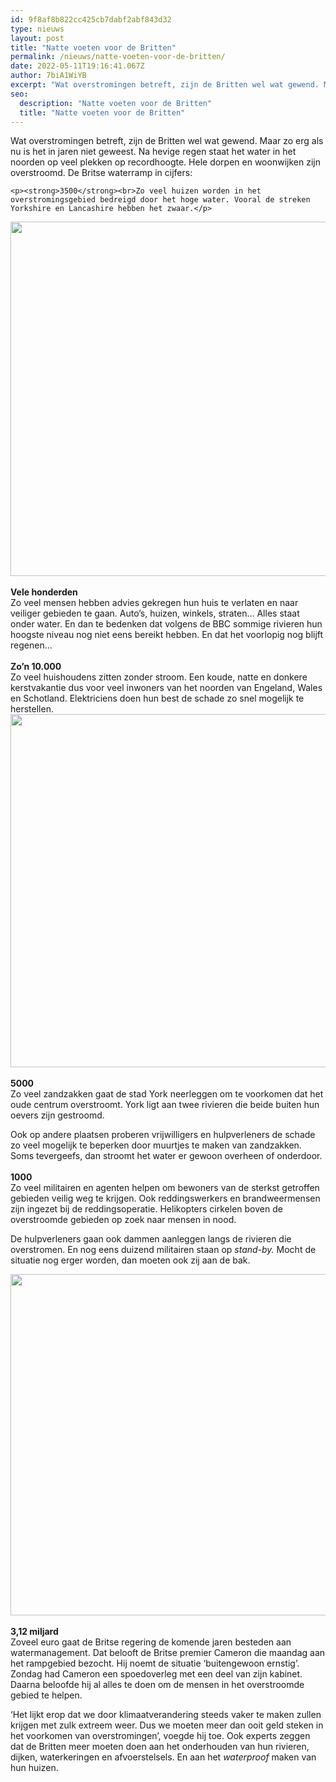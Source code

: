 ```yaml
---
id: 9f8af8b822cc425cb7dabf2abf843d32
type: nieuws
layout: post
title: "Natte voeten voor de Britten"
permalink: /nieuws/natte-voeten-voor-de-britten/
date: 2022-05-11T19:16:41.067Z
author: 7biA1WiYB
excerpt: "Wat overstromingen betreft, zijn de Britten wel wat gewend. Maar zo erg als nu is het in jaren niet geweest. Na hevige regen staat het water in het noorden op veel plekken op recordhoogte. Hele dorpen en woonwijken zijn overstroomd. De Britse waterramp in cijfers:  "
seo:
  description: "Natte voeten voor de Britten"
  title: "Natte voeten voor de Britten"
---
```

Wat overstromingen betreft, zijn de Britten wel wat gewend. Maar zo erg als nu is het in jaren niet geweest. Na hevige regen staat het water in het noorden op veel plekken op recordhoogte. Hele dorpen en woonwijken zijn overstroomd. De Britse waterramp in cijfers:  

    <p><strong>3500</strong><br>Zo veel huizen worden in het overstromingsgebied bedreigd door het hoge water. Vooral de streken Yorkshire en Lancashire hebben het zwaar.</p>
<p><div class="media media-element-container media-default"><div id="file-14698" class="file file-image file-image-jpeg">

        
  
  <div class="content">
    <img title="Water wordt uit een gebouw in York gepompt  Foto  AFP" height="567" width="850" class="media-element file-default" src="https://7dagen.netlify.app/sites/default/files/britten1.jpg" alt="">  </div>

  
</div>
</div><br><strong>Vele honderden</strong><br>Zo veel mensen hebben advies gekregen hun huis te verlaten en naar veiliger gebieden te gaan. Auto’s, huizen, winkels, straten… Alles staat onder water. En dan te bedenken dat volgens de BBC sommige rivieren hun hoogste niveau nog niet eens bereikt hebben. En dat het voorlopig nog blijft regenen…<br><br><strong>Zo’n 10.000</strong><br>Zo veel huishoudens zitten zonder stroom. Een koude, natte en donkere kerstvakantie dus voor veel inwoners van het noorden van Engeland, Wales en Schotland. Elektriciens doen hun best de schade zo snel mogelijk te herstellen.<br><div class="media media-element-container media-default"><div id="file-14699" class="file file-image file-image-jpeg">

        
  
  <div class="content">
    <img title="Een meisje in York speelt in een overstroomde straat  Foto AFP" height="565" width="850" class="media-element file-default" src="https://7dagen.netlify.app/sites/default/files/britten2.jpg" alt="">  </div>

  
</div>
</div><br><strong>5000</strong><br>Zo veel zandzakken gaat de stad York neerleggen om te voorkomen dat het oude centrum overstroomt. York ligt aan twee rivieren die beide buiten hun oevers zijn gestroomd.
<p>Ook op andere plaatsen proberen vrijwilligers en hulpverleners de schade zo veel mogelijk te beperken door muurtjes te maken van zandzakken. Soms tevergeefs, dan stroomt het water er gewoon overheen of onderdoor.<br><br><strong>1000</strong><br>Zo veel militairen en agenten helpen om bewoners van de sterkst getroffen gebieden veilig weg te krijgen. Ook reddingswerkers en brandweermensen zijn ingezet bij de reddingsoperatie. Helikopters cirkelen boven de overstroomde gebieden op zoek naar mensen in nood.</p>
<p>De hulpverleners gaan ook dammen aanleggen langs de rivieren die overstromen. En nog eens duizend militairen staan op <em>stand-by.</em> Mocht de situatie nog erger worden, dan moeten ook zij aan de bak.<br><div class="media media-element-container media-default"><div id="file-14700" class="file file-image file-image-jpeg">

        
  
  <div class="content">
    <img title="Ook in Leeds staat het water hoog  Foto AFP" height="546" width="850" class="media-element file-default" src="https://7dagen.netlify.app/sites/default/files/britten3.jpg" alt="">  </div>

  
</div>
</div><br><strong>3,12 miljard</strong><br>Zoveel euro gaat de Britse regering de komende jaren besteden aan watermanagement. Dat belooft de Britse premier Cameron die maandag aan het rampgebied bezocht. Hij noemt de situatie ‘buitengewoon ernstig’. Zondag had Cameron een spoedoverleg met een deel van zijn kabinet. Daarna beloofde hij al alles te doen om de mensen in het overstroomde gebied te helpen.
<p>‘Het lijkt erop dat we door klimaatverandering steeds vaker te maken zullen krijgen met zulk extreem weer. Dus we moeten meer dan ooit geld steken in het voorkomen van overstromingen’, voegde hij toe. Ook experts zeggen dat de Britten meer moeten doen aan het onderhouden van hun rivieren, dijken, waterkeringen en afvoerstelsels. En aan het <em>waterproof</em> maken van hun huizen.</p>  
